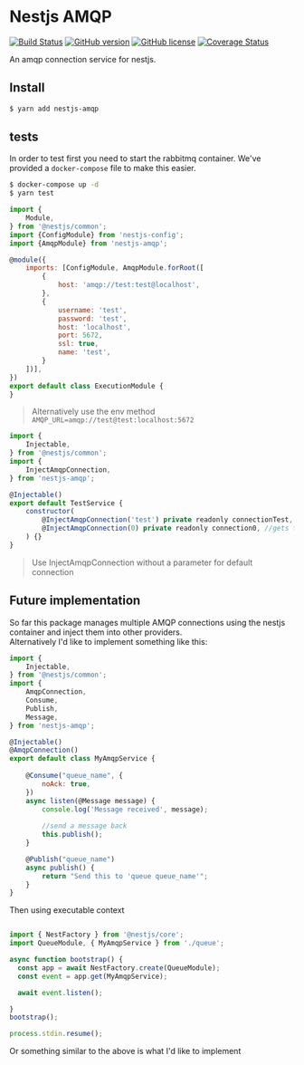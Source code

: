 Nestjs AMQP
===

[![Build Status](https://travis-ci.org/nestjs-community/nestjs-amqp.svg?branch=master)](https://travis-ci.org/nestjs-community/nestjs-amqp)
[![GitHub version](https://img.shields.io/npm/v/nestjs-config.svg)](https://www.npmjs.com/package/nestjs-amqp)
[![GitHub license](https://img.shields.io/github/license/nestjs-community/nestjs-amqp.svg)](https://github.com/nestjs-community/nestjs-amqp/blob/master/LICENSE)
[![Coverage Status](https://coveralls.io/repos/github/nestjs-community/nestjs-amqp/badge.svg?branch=master)](https://coveralls.io/github/nestjs-community/nestjs-amqp?branch=master)

An amqp connection service for nestjs.

## Install

```bash
$ yarn add nestjs-amqp
```

## tests
In order to test first you need to start the rabbitmq container. We've provided a `docker-compose` file to make this easier.
```bash
$ docker-compose up -d 
$ yarn test
```

```javascript
import {
    Module,
} from '@nestjs/common';
import {ConfigModule} from 'nestjs-config';
import {AmqpModule} from 'nestjs-amqp';

@module({
    imports: [ConfigModule, AmqpModule.forRoot([
        {
            host: 'amqp://test:test@localhost',
        }, 
        {
            username: 'test',
            password: 'test',
            host: 'localhost',
            port: 5672,
            ssl: true,
            name: 'test',
        }
    ])],
})
export default class ExecutionModule {
}
```
> Alternatively use the env method `AMQP_URL=amqp://test@test:localhost:5672`

```javascript
import {
    Injectable,
} from '@nestjs/common';
import {
    InjectAmqpConnection,
} from 'nestjs-amqp';

@Injectable()
export default TestService {
    constructor(
        @InjectAmqpConnection('test') private readonly connectionTest, //gets connection with name 'test' defined in module
        @InjectAmqpConnection(0) private readonly connection0, //gets first defined connection without a name
    ) {}
}
```
> Use InjectAmqpConnection without a parameter for default connection

## Future implementation

So far this package manages multiple AMQP connections using the nestjs container and inject them into other providers.  
Alternatively I'd like to implement something like this:

```javascript
import {
    Injectable,
} from '@nestjs/common';
import {
    AmqpConnection,
    Consume,
    Publish,
    Message,
} from 'nestjs-amqp';

@Injectable()
@AmqpConnection()
export default class MyAmqpService {
   
    @Consume("queue_name", {
        noAck: true,
    })
    async listen(@Message message) {
        console.log('Message received', message);
        
        //send a message back
        this.publish();
    }

    @Publish("queue_name")
    async publish() {
        return "Send this to 'queue queue_name'";
    }
}
```

Then using executable context 

```javascript 

import { NestFactory } from '@nestjs/core';
import QueueModule, { MyAmqpService } from './queue';

async function bootstrap() {
  const app = await NestFactory.create(QueueModule);
  const event = app.get(MyAmqpService);

  await event.listen();

}
bootstrap();

process.stdin.resume();
```

Or something similar to the above is what I'd like to implement